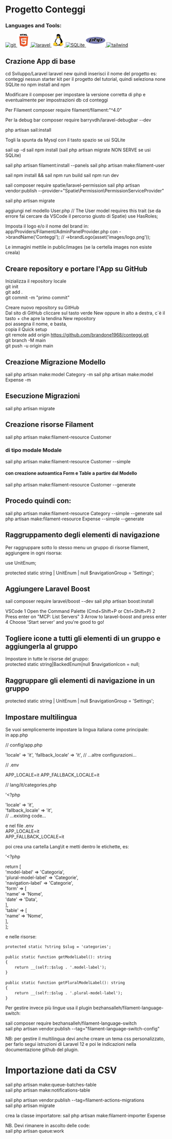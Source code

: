 # Progetto Conteggi


<h3 align="left">Languages and Tools:</h3>
<p align="left"> <a href="https://git-scm.com/" target="_blank" rel="noreferrer"> <img src="https://www.vectorlogo.zone/logos/git-scm/git-scm-icon.svg" alt="git" width="40" height="40"/> </a> <a href="https://www.w3.org/html/" target="_blank" rel="noreferrer"> <img src="https://raw.githubusercontent.com/devicons/devicon/master/icons/html5/html5-original-wordmark.svg" alt="html5" width="40" height="40"/> </a> <a href="https://laravel.com/" target="_blank" rel="noreferrer"> <img src="https://cdn.jsdelivr.net/gh/devicons/devicon@latest/icons/laravel/laravel-original.svg" alt="laravel" width="40" height="40" /> </a> <a href="https://www.linux.org/" target="_blank" rel="noreferrer"> <img src="https://raw.githubusercontent.com/devicons/devicon/master/icons/linux/linux-original.svg" alt="linux" width="40" height="40"/> </a> <a href="https://sqlite.org//" target="_blank" rel="noreferrer"> <img src="https://www.vectorlogo.zone/logos/sqlite/sqlite-ar21.svg" alt="SQLite" width="80" height="40"/> </a> <a href="https://www.php.net" target="_blank" rel="noreferrer"> <img src="https://raw.githubusercontent.com/devicons/devicon/master/icons/php/php-original.svg" alt="php" width="60" height="40"/> </a> <a href="https://tailwindcss.com/" target="_blank" rel="noreferrer"> <img src="https://www.vectorlogo.zone/logos/tailwindcss/tailwindcss-icon.svg" alt="tailwind" width="40" height="40"/> </a> </p>


## Crazione App di base
cd Sviluppo/Laravel
laravel new
quindi inserisci il nome del progetto
es:  conteggi
nessun starter kit per il progetto del tutorial, quindi seleziona 
none 
SQLite
no npm install and npm

Modificare il composer per impostare la versione corretta di php e eventualmente per impostrazioni db
cd conteggi

Per Filament
composer require filament/filament:"^4.0"

Per la debug bar
composer require barryvdh/laravel-debugbar --dev
 
php artisan sail:install
 
Togli la spunta da Mysql con il tasto spazio se usi SQLite
 
sail up -d
sail npm install
(sail php artisan migrate NON SERVE se usi SQLite)
 
sail php artisan filament:install --panels
sail php artisan make:filament-user
 
sail npm install && sail npm run build
sail npm run dev
 
sail composer require spatie/laravel-permission
sail php artisan vendor:publish --provider="Spatie\Permission\PermissionServiceProvider"
 
sail  php artisan migrate
 
aggiungi nel modello User.php
// The User model requires this trait (se da errore fai cercare da VSCode il percorso giusto di Spatie)
use HasRoles;
 
Imposta il logo e/o il nome del brand in:
app/Providers/Filament/AdminPanelProvider.php
con
    ->brandName('Conteggi');
 // ->brandLogo(asset('images/logo.png'));

Le immagini mettile in public/images (se la certella images non esiste creala)

## Creare repository e portare l'App su GitHub
Inizializza il repository locale  
git init  
git add .  
git commit -m "primo commit"  

Creare nuovo repository su GitHub  
Dal sito di GitHub cliccare sul tasto verde New oppure in alto a destra, c`è il tasto + che apre la tendina New repository  
poi assegna il nome, e basta,  
copia il Quick setup  
git remote add origin https://github.com/brandone1968/conteggi.git  
git branch -M main  
git push -u origin main  

## Creazione Migrazione  Modello 
sail php artisan make:model Category -m
sail php artisan make:model Expense -m

## Esecuzione Migrazioni
sail php artisan migrate

## Creazione risorse Filament
sail php artisan make:filament-resource Customer
### di tipo modale Modale
sail php artisan make:filament-resource Customer --simple
#### con creazione autoamtica Form e Table a partire dal Modello 
sail php artisan make:filament-resource Customer --generate

## Procedo quindi con:
sail php artisan make:filament-resource Category --simple --generate
sail php artisan make:filament-resource Expense --simple --generate

## Raggruppamento degli elementi di navigazione
Per raggruppare sotto lo stesso menu un gruppo di risorse filament, aggiungere in ogni risorsa:

use UnitEnum;

protected static string | UnitEnum | null $navigationGroup = 'Settings';

## Aggiungere Laravel Boost 
sail composer require laravel/boost --dev
sail php artisan boost:install

VSCode
1 Open the Command Palette (Cmd+Shift+P or Ctrl+Shift+P)
2 Press enter on "MCP: List Servers"
3 Arrow to laravel-boost and press enter
4 Choose 'Start server' and you're good to go!

## Togliere icone a tutti gli elementi di un gruppo e aggiungerla al gruppo
Impostare in tutte le risorse del gruppo:  
protected static string|BackedEnum|null $navigationIcon = null;  

## Raggruppare gli elementi di navigazione in un gruppo
protected static string | UnitEnum | null $navigationGroup = 'Settings';

## Impostare multilingua
Se vuoi semplicemente impostare la lingua italiana come principale:  
in app.php  

// config/app.php

'locale' => 'it',
'fallback_locale' => 'it',
// ...altre configurazioni...

// .env

APP_LOCALE=it
APP_FALLBACK_LOCALE=it

// lang/it/categories.php

'<?php  

'locale' => 'it',  
'fallback_locale' => 'it',  
// ...existing code...    


e nel file .env  
APP_LOCALE=it  
APP_FALLBACK_LOCALE=it  


poi crea una cartella Lang\it e metti dentro le etichette, es:  


'<?php  


return [  
    'model-label' => 'Categoria',  
    'plural-model-label' => 'Categorie',  
    'navigation-label' => 'Categorie',  
    'form' => [  
        'name' => 'Nome',  
        'date' => 'Data',  
    ],  
    'table' => [  
        'name' => 'Nome',  
    ],  
];  

e nelle risorse:   

    protected static ?string $slug = 'categories';  

    public static function getModelLabel(): string  
    {
        return __(self::$slug . '.model-label');  
    }

    public static function getPluralModelLabel(): string  
    {
        return __(self::$slug . '.plural-model-label');  
    } 


Per gestire invece più lingue usa il plugin bezhansalleh/filament-language-switch:  

sail composer require bezhansalleh/filament-language-switch  
sail php artisan vendor:publish --tag="filament-language-switch-config"  

NB: per gestire il multilingua devi anche creare un tema css personalizzato, per farlo segui istruzioni  di Laravel 12 e poi le indicazioni nella documentazione github del plugin.  

# Importazione dati da CSV
sail php artisan make:queue-batches-table  
sail php artisan make:notifications-table  

sail php artisan vendor:publish --tag=filament-actions-migrations  
sail php artisan migrate  

crea la classe importatore:
sail php artisan make:filament-importer Expense  

NB. Devi rimanere in ascolto delle code:  
sail php artisan queue:work



